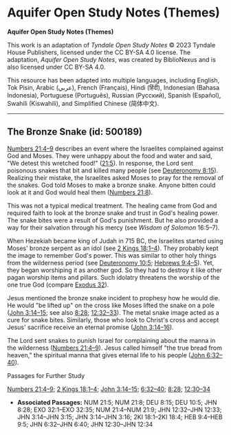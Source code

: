 # Aquifer Open Study Notes (Themes)

**Aquifer Open Study Notes (Themes)**

This work is an adaptation of *Tyndale Open Study Notes* © 2023 Tyndale House Publishers, licensed under the CC BY\-SA 4\.0 license. The adaptation, *Aquifer Open Study Notes*, was created by BiblioNexus and is also licensed under CC BY\-SA 4\.0\.

This resource has been adapted into multiple languages, including English, Tok Pisin, Arabic (عربي), French (Français), Hindi (हिंदी), Indonesian (Bahasa Indonesia), Portuguese (Português), Russian (Русский), Spanish (Español), Swahili (Kiswahili), and Simplified Chinese (简体中文).



--------------------------------

## The Bronze Snake (id: 500189)

[Numbers 21:4–9](https://ref.ly/Num21:4-Num21:9) describes an event where the Israelites complained against God and Moses. They were unhappy about the food and water and said, "We detest this wretched food!" ([21:5](https://ref.ly/Num21:5)). In response, the Lord sent poisonous snakes that bit and killed many people (see [Deuteronomy 8:15](https://ref.ly/Deut8:15)). Realizing their mistake, the Israelites asked Moses to pray for the removal of the snakes. God told Moses to make a bronze snake. Anyone bitten could look at it and God would heal them ([Numbers 21:8](https://ref.ly/Num21:8)). 

This was not a typical medical treatment. The healing came from God and required faith to look at the bronze snake and trust in God's healing power. The snake bites were a result of God's punishment. But he also provided a way for their salvation through his mercy (see *Wisdom of Solomon* 16:5–7\).

When Hezekiah became king of Judah in 715 BC, the Israelites started using Moses' bronze serpent as an idol (see [2 Kings 18:1–4](https://ref.ly/2Kgs18:1-2Kgs18:4)). They probably kept the image to remember God's power. This was similar to other holy things from the wilderness period (see [Deuteronomy 10:5](https://ref.ly/Deut10:5); [Hebrews 9:4–5](https://ref.ly/Heb9:4-Heb9:5)). Yet, they began worshiping it as another god. So they had to destroy it like other pagan worship items and pillars. Such idolatry threatens the worship of the one true God (compare [Exodus 32](https://ref.ly/Exod32:1-Exod32:35)).

Jesus mentioned the bronze snake incident to prophesy how he would die. He would "be lifted up" on the cross like Moses lifted the snake on a pole ([John 3:14–15](https://ref.ly/John3:14-John3:15); see also [8:28](https://ref.ly/John8:28); [12:32–33](https://ref.ly/John12:32-John12:33)). The metal snake image acted as a cure for snake bites. Similarly, those who look to Christ's cross and accept Jesus' sacrifice receive an eternal promise ([John 3:14–16](https://ref.ly/John3:14-John3:16)). 

The Lord sent snakes to punish Israel for complaining about the manna in the wilderness ([Numbers 21:4–9](https://ref.ly/Num21:4-Num21:9)). Jesus called himself "the true bread from heaven," the spiritual manna that gives eternal life to his people ([John 6:32–40](https://ref.ly/John6:32-John6:40)).

Passages for Further Study

[Numbers 21:4–9](https://ref.ly/Num21:4-Num21:9); [2 Kings 18:1–4](https://ref.ly/2Kgs18:1-2Kgs18:4); [John 3:14–15](https://ref.ly/John3:14-John3:15); [6:32–40](https://ref.ly/John6:32-John6:40); [8:28](https://ref.ly/John8:28); [12:30–34](https://ref.ly/John12:30-John12:34)

* **Associated Passages:** NUM 21:5; NUM 21:8; DEU 8:15; DEU 10:5; JHN 8:28; EXO 32:1–EXO 32:35; NUM 21:4–NUM 21:9; JHN 12:32–JHN 12:33; JHN 3:14–JHN 3:15; JHN 3:14–JHN 3:16; 2KI 18:1–2KI 18:4; HEB 9:4–HEB 9:5; JHN 6:32–JHN 6:40; JHN 12:30–JHN 12:34

